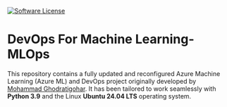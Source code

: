 [![Software License](https://img.shields.io/badge/license-MIT-brightgreen.svg?style=flat-square)](LICENSE)

# DevOps For Machine Learning-MLOps
This repository contains a fully updated and reconfigured Azure Machine Learning (Azure ML) and DevOps project originally developed by [Mohammad Ghodratigohar]( https://www.linkedin.com/in/mohammad-ghodratigohar/). It has been tailored to work seamlessly with **Python 3.9** and the Linux **Ubuntu 24.04 LTS** operating system.
